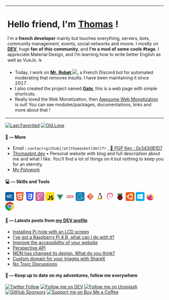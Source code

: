 <!--

   Hello friend
   If you copy my README GitHub profile, keep this note for credits mentions :D
    — Thomas Bnt (https://thomasbnt.dev)

-->

<table>
  <tr>
    <td>
     <h1>Hello friend, I'm <a href="https://thomasbnt.dev" target="_blank" rel="noopener noreferrer">Thomas</a> !</h1>

I'm a **french developer** mainly but touches everything, servers, bots, community management, events, social networks and moore. I mostly on **[DEV](https://dev.to/thomasbnt)**, huge **fan of this community**, 
and **I'm a mod of some cools #tags**. I appreciate Material Design, and I’m learning how to write better English as well as VueJs. ☕
       <ul>
          <li>Today, I work on **[Mr. Robøt <img src="https://github.com/thomasbnt/thomasbnt/blob/me/assets/mrrobot.png" width="13px">](https://mrrobot.app/)**, a French Discord bot for automated moderating that removes insults. I have been maintaining it since 2017.</li>
          <li>I also created the project named **[Gate](https://gate.thomasbnt.dev/)**, this is a web page with simple shortcuts.</li>
          <li>Really loved the Web Monetization, then [Awesome Web Monetization](https://github.com/thomasbnt/awesome-web-monetization) is out! You can see modules/packages, documentations, links and more about that !</li>
       </ul>
   </td>
  </tr>
</table>


[![Last.Favorited](https://img.shields.io/badge/Last.Favorited-%231DB954.svg?&style=for-the-badge&logo=spotify&logoColor=white)](https://open.spotify.com/playlist/3xUATnkTWt9OSilK4E5eCW) [![Old.Love](https://img.shields.io/badge/Old.Love-%231DB954.svg?&style=for-the-badge&logo=spotify&logoColor=white)](https://open.spotify.com/playlist/58Er0NTDmf1N095ft86XBq)


#### 🎈 — More

- Email : `contact+github[/at]thomasbnt[dot]fr` , [🔑 PGP Key : 0x3430B1D7](https://thomasbnt.keybase.pub/keys/publickey_contact%40thomasbnt_fr.asc?dl=1)
- [Thomasbnt.dev](https://thomasbnt.dev) • Personal website with blog and full description about me and what I like. You'll find a lot of things on it but nothing to keep you for an eternity.
- [My Polywork](https://www.polywork.com/thomasbnt)


#### 💻 — Skills and Tools

<p align="left">
    <img height="28" width="28" src="https://raw.githubusercontent.com/edent/SuperTinyIcons/master/images/svg/w3c.svg" />
    <img height="28" width="28" src="https://raw.githubusercontent.com/edent/SuperTinyIcons/master/images/svg/html5.svg" />
    <img height="28" width="28" src="https://raw.githubusercontent.com/edent/SuperTinyIcons/master/images/svg/css3.svg" />
    <img height="28" width="28" src="https://raw.githubusercontent.com/edent/SuperTinyIcons/master/images/svg/sass.svg" />
    <img height="28" width="28" src="https://raw.githubusercontent.com/edent/SuperTinyIcons/master/images/svg/javascript.svg" />
    <img height="28" width="28" src="https://raw.githubusercontent.com/edent/SuperTinyIcons/master/images/svg/vue.svg" />
    <img height="28" width="28" src="https://raw.githubusercontent.com/edent/SuperTinyIcons/master/images/svg/npm.svg" />    
    <img height="28" width="28" src="https://raw.githubusercontent.com/edent/SuperTinyIcons/master/images/svg/yarn.svg" />
    <img height="28" width="28" src="https://raw.githubusercontent.com/edent/SuperTinyIcons/master/images/svg/git.svg" />  
    <img height="28" width="28" src="https://raw.githubusercontent.com/edent/SuperTinyIcons/master/images/svg/linux.svg" />
    <img height="28" width="28" src="https://raw.githubusercontent.com/edent/SuperTinyIcons/master/images/svg/debian.svg" />
    <img height="28" width="28" src="https://raw.githubusercontent.com/edent/SuperTinyIcons/master/images/svg/raspberry_pi.svg" />
    <img height="28" width="28" src="https://raw.githubusercontent.com/edent/SuperTinyIcons/master/images/svg/ubuntu.svg" />
    <img height="28" width="28" src="https://raw.githubusercontent.com/edent/SuperTinyIcons/master/images/svg/windows.svg" />
    <img height="28" width="28" src="https://raw.githubusercontent.com/edent/SuperTinyIcons/master/images/svg/firefox.svg" />
    <img height="28" width="28" src="https://raw.githubusercontent.com/edent/SuperTinyIcons/master/images/svg/chrome.svg" />
</p>

####   📝 — Latests posts from [my DEV profile](https://dev.to/thomasbnt)

<!-- BLOG-POST-LIST:START -->
- [Installing Pi-hole with an LCD screen](https://dev.to/thomasbnt/installing-pi-hole-with-an-lcd-screen-2m70)
- [I&#39;ve got a Raspberry Pi 4 B, what can I do with it?](https://dev.to/thomasbnt/ive-got-a-raspberry-pi-4-b-what-can-i-do-with-it-3fh5)
- [Improve the accessibility of your website](https://dev.to/thomasbnt/improve-the-accessibility-of-your-website-53de)
- [Perspective API](https://dev.to/thomasbnt/perspective-api-20al)
- [MDN has changed its design. What do you think?](https://dev.to/thomasbnt/mdn-has-changed-its-design-what-do-you-think-58o3)
- [Custom domain for your images with ShareX](https://dev.to/thomasbnt/custom-domain-for-your-images-with-sharex-3bmi)
- [No Toxic Discussions](https://dev.to/thomasbnt/no-toxic-discussions-38h3)
<!-- BLOG-POST-LIST:END -->
#### 🍃 — Keep up to date on my adventures, follow me everywhere

[![Twitter Follow](https://img.shields.io/twitter/follow/Thomasbnt_?color=%231DA1F2&label=Follow%20me&logo=Twitter&style=for-the-badge)](https://twitter.com/Thomasbnt_) [![Follow me on DEV](https://img.shields.io/badge/dev.to-%2308090A.svg?&style=for-the-badge&logo=dev.to&logoColor=white&alt=devto)](https://dev.to/thomasbnt) [![Follow me on Unsplash](https://img.shields.io/badge/See%20my%20photos%20on-Unsplash-black?style=for-the-badge&logo=unsplash&color=white&logoColor=black&labelColor=white)](https://unsplash.com/@thomasbnt) [![GitHub Sponsors](https://img.shields.io/badge/Sponsor%20me-%23EA54AE.svg?&style=for-the-badge&logo=github-sponsors&logoColor=white)](https://github.com/sponsors/thomasbnt) [![Support me on Buy Me a Coffee](https://img.shields.io/badge/-Support%20me-%23FFDD00?style=for-the-badge&logo=buy-me-a-coffee&logoColor=black)](https://www.buymeacoffee.com/thomasbnt/?via=thomasbnt)
